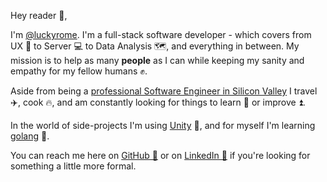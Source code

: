 Hey reader 👋,

I'm [@luckyrome](https://github.com/luckyrome). I'm a full-stack software developer - which covers from UX 👀 to Server 💻 to Data Analysis 🗺️, and everything in between. My mission is to help as many **people** as I can while keeping my sanity and empathy for my fellow humans ✊.

Aside from being a [professional Software Engineer in Silicon Valley](https://linkedin.com/in/ramiln) I travel ✈️, cook 🔥, and am constantly looking for things to learn 🧠 or improve ⏫.

In the world of side-projects I'm using [Unity](https://unity.com) 🧊, and for myself I'm learning [golang](https://go.dev) 🚙.

You can reach me here on [GitHub 📍](https://github.com/luckyrome) or on [LinkedIn 👔](https://linkedin.com/in/ramiln) if you're looking for something a little more formal. 
